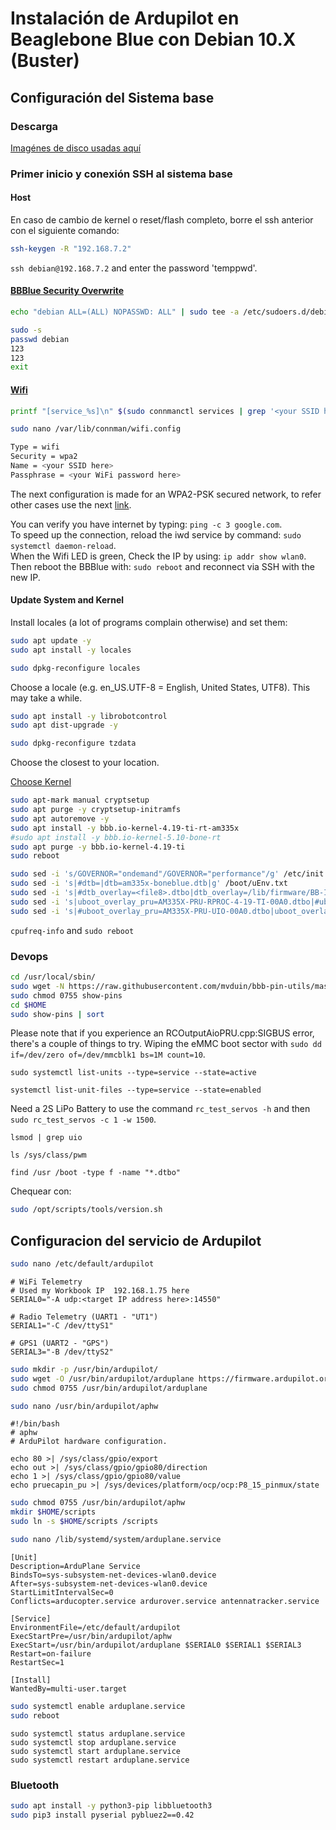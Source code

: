 # Instalación de Ardupilot en Beaglebone Blue con Debian 10.X (Buster)

## Configuración del Sistema base

### Descarga

[Imagénes de disco usadas aquí](https://rcn-ee.net/rootfs/bb.org/testing/)

### Primer inicio y conexión SSH al sistema base

#### Host

En caso de cambio de kernel o reset/flash completo, borre el ssh anterior con el siguiente comando:

```sh
ssh-keygen -R "192.168.7.2"
```

`ssh debian@192.168.7.2` and enter the password 'temppwd'.

#### [BBBlue Security Overwrite](https://elinux.org/Beagleboard:BeagleBoneBlack_Debian#i_take_full_responsibility_for_knowing_my_beagle_is_now_insecure)

```sh
echo "debian ALL=(ALL) NOPASSWD: ALL" | sudo tee -a /etc/sudoers.d/debian >/dev/null
```

```sh
sudo -s
passwd debian
123
123
exit
```

#### [Wifi](https://wiki.debian.org/WiFi/HowToUse)

```sh
printf "[service_%s]\n" $(sudo connmanctl services | grep '<your SSID here>' | grep -Po 'wifi_[^ ]+') |& sudo tee /var/lib/connman/wifi.config
```

```sh
sudo nano /var/lib/connman/wifi.config

```

```sh
Type = wifi
Security = wpa2
Name = <your SSID here>
Passphrase = <your WiFi password here>
```

The next configuration is made for an WPA2-PSK secured network, to refer other cases use the next [link](https://wiki.archlinux.org/title/ConnMan).

You can verify you have internet by typing: `ping -c 3 google.com`.  
To speed up the connection, reload the iwd service by command: `sudo systemctl daemon-reload`.  
When the Wifi LED is green, Check the IP by using: `ip addr show wlan0`.  
Then reboot the BBBlue with: `sudo reboot` and reconnect via SSH with the new IP.

#### Update System and Kernel

Install locales (a lot of programs complain otherwise) and set them:

```sh
sudo apt update -y
sudo apt install -y locales

```

```sh
sudo dpkg-reconfigure locales
```

Choose a locale (e.g. en_US.UTF-8 = English, United States, UTF8). This may take a while.

```sh
sudo apt install -y librobotcontrol
sudo apt dist-upgrade -y

```

```sh
sudo dpkg-reconfigure tzdata
```

Choose the closest to your location.

[Choose Kernel](https://forum.beagleboard.org/t/armhf-debian-10-x-11-x-12-x-kernel-updates/30928)

```sh
sudo apt-mark manual cryptsetup
sudo apt purge -y cryptsetup-initramfs
sudo apt autoremove -y
sudo apt install -y bbb.io-kernel-4.19-ti-rt-am335x 
#sudo apt install -y bbb.io-kernel-5.10-bone-rt 
sudo apt purge -y bbb.io-kernel-4.19-ti
sudo reboot
```

```sh
sudo sed -i 's/GOVERNOR="ondemand"/GOVERNOR="performance"/g' /etc/init.d/cpufrequtils
sudo sed -i 's|#dtb=|dtb=am335x-boneblue.dtb|g' /boot/uEnv.txt
sudo sed -i 's|#dtb_overlay=<file8>.dtbo|dtb_overlay=/lib/firmware/BB-I2C1-00A0.dtbo\ndtb_overlay=/lib/firmware/BB-UART4-00A0.dtbo\ndtb_overlay=/lib/firmware/BB-ADC-00A0.dtbo|g' /boot/uEnv.txt
sudo sed -i 's|uboot_overlay_pru=AM335X-PRU-RPROC-4-19-TI-00A0.dtbo|#uboot_overlay_pru=AM335X-PRU-RPROC-4-19-TI-00A0.dtbo|g' /boot/uEnv.txt
sudo sed -i 's|#uboot_overlay_pru=AM335X-PRU-UIO-00A0.dtbo|uboot_overlay_pru=AM335X-PRU-UIO-00A0.dtbo|g' /boot/uEnv.txt

```

`cpufreq-info` and `sudo reboot`

### Devops

```sh
cd /usr/local/sbin/
sudo wget -N https://raw.githubusercontent.com/mvduin/bbb-pin-utils/master/show-pins
sudo chmod 0755 show-pins 
cd $HOME
sudo show-pins | sort
```

Please note that if you experience an RCOutputAioPRU.cpp:SIGBUS error, there's a couple of things to try. Wiping the eMMC boot sector with `sudo dd if=/dev/zero of=/dev/mmcblk1 bs=1M count=10`.

`sudo systemctl list-units --type=service --state=active`

`systemctl list-unit-files --type=service --state=enabled`

Need a 2S LiPo Battery to use the command `rc_test_servos -h` and then `sudo rc_test_servos -c 1 -w 1500`.

`lsmod | grep uio`

`ls /sys/class/pwm`

`find /usr /boot -type f -name "*.dtbo"`

Chequear con:

```sh
sudo /opt/scripts/tools/version.sh
```

## Configuracion del servicio de Ardupilot

```sh
sudo nano /etc/default/ardupilot 
```

```shell
# WiFi Telemetry
# Used my Workbook IP  192.168.1.75 here
SERIAL0="-A udp:<target IP address here>:14550"

# Radio Telemetry (UART1 - "UT1")
SERIAL1="-C /dev/ttyS1"

# GPS1 (UART2 - "GPS")
SERIAL3="-B /dev/ttyS2"

```

```sh
sudo mkdir -p /usr/bin/ardupilot/
sudo wget -O /usr/bin/ardupilot/arduplane https://firmware.ardupilot.org/Plane/stable-4.1.6/blue/arduplane
sudo chmod 0755 /usr/bin/ardupilot/arduplane

```

```sh
sudo nano /usr/bin/ardupilot/aphw
```

```shell
#!/bin/bash
# aphw
# ArduPilot hardware configuration.

echo 80 >| /sys/class/gpio/export
echo out >| /sys/class/gpio/gpio80/direction
echo 1 >| /sys/class/gpio/gpio80/value
echo pruecapin_pu >| /sys/devices/platform/ocp/ocp:P8_15_pinmux/state
```

```sh
sudo chmod 0755 /usr/bin/ardupilot/aphw
mkdir $HOME/scripts
sudo ln -s $HOME/scripts /scripts

```

```sh
sudo nano /lib/systemd/system/arduplane.service 
```

```properties
[Unit]
Description=ArduPlane Service
BindsTo=sys-subsystem-net-devices-wlan0.device
After=sys-subsystem-net-devices-wlan0.device
StartLimitIntervalSec=0
Conflicts=arducopter.service ardurover.service antennatracker.service

[Service]
EnvironmentFile=/etc/default/ardupilot
ExecStartPre=/usr/bin/ardupilot/aphw
ExecStart=/usr/bin/ardupilot/arduplane $SERIAL0 $SERIAL1 $SERIAL3
Restart=on-failure
RestartSec=1

[Install]
WantedBy=multi-user.target

```

```sh
sudo systemctl enable arduplane.service
sudo reboot
```

`sudo systemctl status arduplane.service`  
`sudo systemctl stop arduplane.service`  
`sudo systemctl start arduplane.service`  
`sudo systemctl restart arduplane.service`

### Bluetooth

```sh
sudo apt install -y python3-pip libbluetooth3
sudo pip3 install pyserial pybluez2==0.42
```
